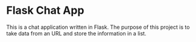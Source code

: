 # Flask Chat App

This is a chat application written in Flask. The purpose of this project is to take data from an URL and store the information in a list.